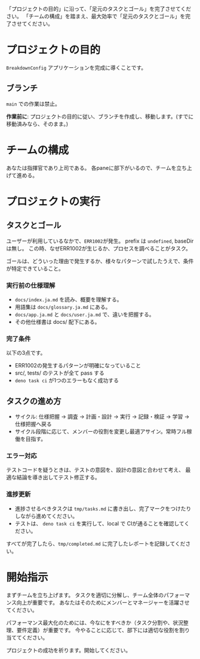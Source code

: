 「プロジェクトの目的」に沿って、「足元のタスクとゴール」を完了させてください。
「チームの構成」を踏まえ、最大効率で「足元のタスクとゴール」を完了させてください。

# プロジェクトの目的

`BreakdownConfig` アプリケーションを完成に導くことです。

## ブランチ

`main` での作業は禁止。

**作業前に**:
プロジェクトの目的に従い、ブランチを作成し、移動します。(すでに移動済みなら、そのまま。)

# チームの構成

あなたは指揮官であり上司である。
各paneに部下がいるので、チームを立ち上げて進める。

# プロジェクトの実行

## タスクとゴール

ユーザーが利用しているなかで、`ERR1002`が発生。
prefix は `undefined`, baseDir は無し。
この時、なぜERR1002が生じるか、プロセスを調べることがタスク。

ゴールは、どういった理由で発生するか、様々なパターンで試したうえで、条件が特定できていること。

### 実行前の仕様理解

- `docs/index.ja.md` を読み、概要を理解する。
- 用語集は `docs/glossary.ja.md` にある。
- `docs/app.ja.md` と `docs/user.ja.md` で、違いを把握する。
- その他仕様書は docs/ 配下にある。

### 完了条件

以下の3点です。

- ERR1002の発生するパターンが明確になっていること
- src/, tests/ のテストが全て pass する
- `deno task ci` が1つのエラーもなく成功する

## タスクの進め方

- サイクル: 仕様把握 → 調査 → 計画・設計 → 実行 → 記録・検証 → 学習 → 仕様把握へ戻る
- サイクル段階に応じて、メンバーの役割を変更し最適アサイン。常時フル稼働を目指す。

### エラー対応

テストコードを疑うときは、テストの意図を、設計の意図と合わせて考え、
最適な結論を導き出してテスト修正する。

### 進捗更新

- 進捗させるべきタスクは `tmp/tasks.md` に書き出し、完了マークをつけたりしながら進めてください。
- テストは、 `deno task ci` を実行して、local で CIが通ることを確認してください。

すべてが完了したら、`tmp/completed.md` に完了したレポートを記録してください。

# 開始指示

まずチームを立ち上げます。
タスクを適切に分解し、チーム全体のパフォーマンス向上が重要です。
あなたはそのためにメンバーとマネージャーを活躍させてください。

パフォーマンス最大化のためには、今なにをすべきか（タスク分割や、状況整理、要件定義）が重要です。
今やることに応じて、部下には適切な役割を割り当ててください。

プロジェクトの成功を祈ります。開始してください。
